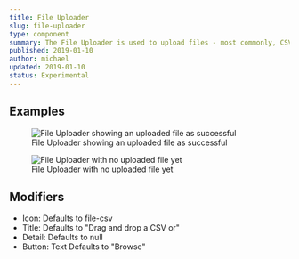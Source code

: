 ```yaml
---
title: File Uploader
slug: file-uploader
type: component
summary: The File Uploader is used to upload files - most commonly, CSVs. code examples. The File Uploader should communicate to the user a loading state when the file is uploading, and whether or not the file is valid
published: 2019-01-10
author: michael
updated: 2019-01-10
status: Experimental
---
```


##  Examples

<figure>
    <img src="/static/images/file-uploader.png" alt="File Uploader showing an uploaded file as successful">
    <figcaption>File Uploader showing an uploaded file as successful</figcaption>
</figure>

<figure>
    <img src="/static/images/file-uploader-no-file.png" alt="File Uploader with no uploaded file yet ">
    <figcaption>File Uploader with no uploaded file yet</figcaption>
</figure>

## Modifiers
* Icon: Defaults to file-csv
* Title: Defaults to "Drag and drop a CSV or"
* Detail: Defaults to null
* Button: Text Defaults to "Browse"
